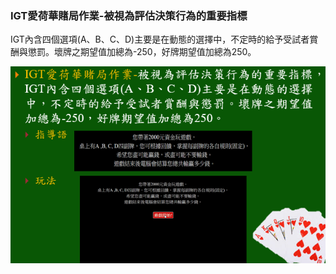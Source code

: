 ### IGT愛荷華賭局作業-被視為評估決策行為的重要指標
IGT內含四個選項(A、B、C、D)主要是在動態的選擇中，不定時的給予受試者賞酬與懲罰。壞牌之期望值加總為-250，好牌期望值加總為250。

![image](https://github.com/ytchuang1018/project_IGT_LossCV_Behavior/blob/main/intro.PNG)

